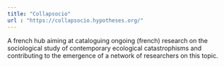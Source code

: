 ```yaml
---
title: "Collapsocio"
url : "https://collapsocio.hypotheses.org/"
---
```


A french hub aiming at cataloguing ongoing (french) research on the sociological study of contemporary ecological catastrophisms and contributing to the emergence of a network of researchers on this topic.

